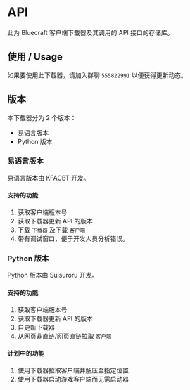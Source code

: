 # API

此为 Bluecraft 客户端下载器及其调用的 API 接口的存储库。

## 使用 / Usage

如果要使用此下载器，请加入群聊 `555822991` 以便获得更新动态。

## 版本

本下载器分为 2 个版本：
 - 易语言版本
 - Python 版本

### 易语言版本

易语言版本由 KFACBT 开发。

#### 支持的功能

1. 获取客户端版本号
2. 获取下载器更新 API 的版本
3. 下载 `下载器` 及下载 `客户端`
4. 带有调试窗口，便于开发人员分析错误。

### Python 版本

Python 版本由 Suisuroru 开发。

#### 支持的功能

1. 获取客户端版本号
2. 获取下载器更新 API 的版本
3. 自更新下载器
4. 从网页非直链/网页直链拉取 `客户端`

#### 计划中的功能

1. 使用下载器拉取客户端并解压至指定位置
2. 使用下载器启动游戏客户端而无需启动器